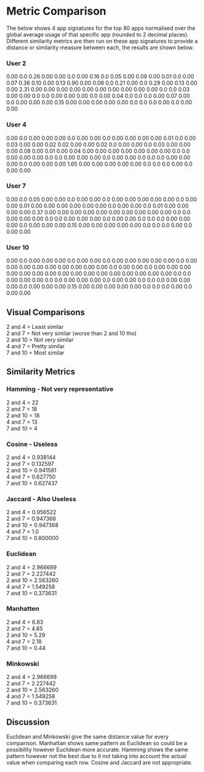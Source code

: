 # Metric Comparison

The below shows 4 app signatures for the top 80 apps normalised over the global average usage of that specific app (rounded to 2 decimal places). Different similarity metrics are then run on these app signatures to provide a distance or similarity measure between each, the results are shown below.


### User 2
0.00	0.0	0.26	0.00	0.00	0.0	0.00	0.16	0.0	0.05	0.00	0.09	0.00	0.01	0.0	0.00	0.07	0.36	0.10	0.00	0.13	0.90	0.00	0.08	0.0	0.21	0.00	0.0	0.29	0.00	0.13	0.00	0.00	2.31	0.00	0.00	0.00	0.00	0.00	0.00	0.00	0.00	0.00	0.00	0.0	0.0	0.03	0.00	0.00	0.0	0.0	0.00	0.00	0.00	0.0	0.00	0.04	0.0	0.0	0.0	0.00	0.07	0.00	0.0	0.00	0.00	0.00	0.15	0.00	0.00	0.00	0.00	0.00	0.0	0.0	0.0	0.00	0.0	0.00	0.00

### User 4
0.00	0.0	0.00	0.00	0.00	0.0	0.00	0.00	0.0	0.00	0.00	0.00	0.00	0.01	0.0	0.00	0.03	0.00	0.00	0.02	0.02	0.00	0.00	0.02	0.0	0.00	0.00	0.0	0.03	0.00	0.00	0.00	0.08	0.00	0.01	0.00	0.04	0.00	0.00	0.00	0.00	0.00	0.00	0.00	0.0	0.0	0.00	0.00	0.00	0.0	0.0	0.00	0.00	0.00	0.0	0.00	0.00	0.0	0.0	0.0	0.00	0.00	0.00	0.0	0.00	0.00	0.00	1.65	0.00	0.00	0.00	0.00	0.00	0.0	0.0	0.0	0.00	0.0	0.00	0.00


### User 7
0.00	0.0	0.05	0.00	0.00	0.0	0.00	0.00	0.0	0.00	0.00	0.00	0.00	0.00	0.0	0.00	0.00	0.01	0.00	0.00	0.00	0.00	0.00	0.00	0.0	0.00	0.00	0.0	0.01	0.00	0.00	0.00	0.00	0.37	0.00	0.00	0.00	0.00	0.00	0.00	0.00	0.00	0.00	0.00	0.0	0.0	0.00	0.00	0.00	0.0	0.0	0.00	0.00	0.00	0.0	0.00	0.00	0.0	0.0	0.0	0.00	0.00	0.00	0.0	0.00	0.00	0.00	0.15	0.00	0.00	0.00	0.00	0.00	0.0	0.0	0.0	0.00	0.0	0.00	0.00


### User 10
0.00	0.0	0.00	0.00	0.00	0.0	0.00	0.00	0.0	0.00	0.00	0.00	0.00	0.00	0.0	0.00	0.00	0.00	0.00	0.00	0.00	0.00	0.00	0.00	0.0	0.00	0.00	0.0	0.00	0.00	0.00	0.00	0.00	0.00	0.00	0.00	0.00	0.00	0.00	0.00	0.00	0.00	0.00	0.00	0.0	0.0	0.00	0.00	0.00	0.0	0.0	0.00	0.00	0.00	0.0	0.00	0.00	0.0	0.0	0.0	0.00	0.00	0.00	0.0	0.00	0.00	0.00	0.15	0.00	0.00	0.00	0.00	0.00	0.0	0.0	0.0	0.00	0.0	0.00	0.00


## Visual Comparisons
2 and 4 = Least similar  
2 and 7 = Not very similar (worse than 2 and 10 tho)  
2 and 10 = Not very similar  
4 and 7 = Pretty similar  
7 and 10 = Most similar  


## Similarity Metrics
### Hamming - Not very representative
2 and 4 = 22  
2 and 7 = 18  
2 and 10 = 18  
4 and 7 = 13  
7 and 10 = 4  

### Cosine - Useless
2 and 4 = 0.938144  
2 and 7 = 0.132597  
2 and 10 = 0.941581  
4 and 7 = 0.627750  
7 and 10 = 0.627437  

### Jaccard - Also Useless
2 and 4 = 0.956522  
2 and 7 = 0.947368  
2 and 10 = 0.947368  
4 and 7 = 1.0  
7 and 10 = 0.800000  

### Euclidean
2 and 4 = 2.966699  
2 and 7 = 2.227442  
2 and 10 = 2.563260    	  
4 and 7 = 1.549258  
7 and 10 = 0.373631  

### Manhatten
2 and 4 = 6.83  
2 and 7 = 4.85  
2 and 10 = 5.29  
4 and 7 = 2.18  
7 and 10 = 0.44  

### Minkowski
2 and 4 = 2.966699  
2 and 7 = 2.227442  
2 and 10 = 2.563260  
4 and 7 = 1.549258  
7 and 10 = 0.373631  

## Discussion
Euclidean and Minkowski give the same distance value for every comparison. Manhattan shows same pattern as Euclidean so could be a possibility however Euclidean more accurate. Hamming shows the same pattern however not the best due to it not taking into account the actual value when comparing each row. Cosine and Jaccard are not appropriate.





